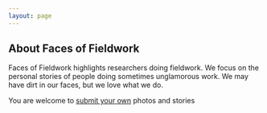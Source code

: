 ```yaml
---
layout: page
---
```


## About Faces of Fieldwork

Faces of Fieldwork highlights researchers doing fieldwork. We focus on the personal stories of people doing sometimes unglamorous work. We may have dirt in our faces, but we love what we do. 

You are welcome to [submit your own](/upload_photo.html) photos and stories